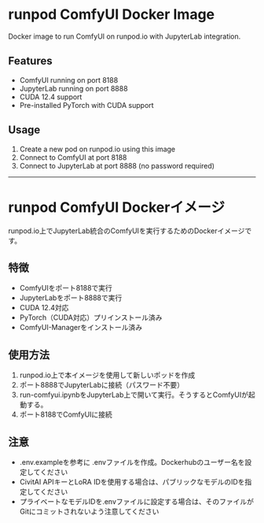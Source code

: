 # runpod ComfyUI Docker Image

Docker image to run ComfyUI on runpod.io with JupyterLab integration.

## Features

- ComfyUI running on port 8188
- JupyterLab running on port 8888
- CUDA 12.4 support
- Pre-installed PyTorch with CUDA support

## Usage

1. Create a new pod on runpod.io using this image
2. Connect to ComfyUI at port 8188
3. Connect to JupyterLab at port 8888 (no password required)

---

# runpod ComfyUI Dockerイメージ

runpod.io上でJupyterLab統合のComfyUIを実行するためのDockerイメージです。

## 特徴

- ComfyUIをポート8188で実行
- JupyterLabをポート8888で実行 
- CUDA 12.4対応
- PyTorch（CUDA対応）プリインストール済み
- ComfyUI-Managerをインストール済み

## 使用方法

1. runpod.io上で本イメージを使用して新しいポッドを作成
2. ポート8888でJupyterLabに接続（パスワード不要）
3. run-comfyui.ipynbをJupyterLab上で開いて実行。そうするとComfyUIが起動する。
4. ポート8188でComfyUIに接続

## 注意

- .env.exampleを参考に .envファイルを作成。Dockerhubのユーザー名を設定してください
- CivitAI APIキーとLoRA IDを使用する場合は、パブリックなモデルのIDを指定してください
- プライベートなモデルIDを.envファイルに設定する場合は、そのファイルがGitにコミットされないよう注意してください
